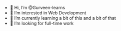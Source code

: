 - 👋 Hi, I’m @Gurveen-learns
- 👀 I’m interested in Web Development
- 🌱 I’m currently learning a bit of this and a bit of that
- 💞️ I’m looking for full-time work


<!---
Gurveen-learns/Gurveen-learns is a ✨ special ✨ repository because its `README.md` (this file) appears on your GitHub profile.
You can click the Preview link to take a look at your changes.
--->
